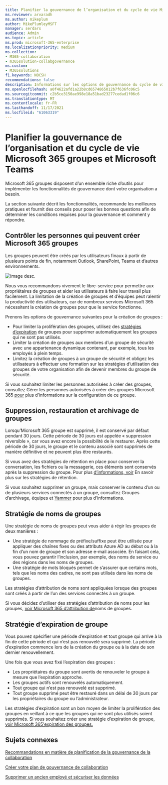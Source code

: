 ```yaml
---
title: Planifier la gouvernance de l’organisation et du cycle de vie Microsoft 365 groupes et Microsoft Teams
ms.reviewer: arvaradh
ms.author: mikeplum
author: MikePlumleyMSFT
manager: serdars
audience: Admin
ms.topic: article
ms.prod: microsoft-365-enterprise
ms.localizationpriority: medium
ms.collection:
- M365-collaboration
- m365solution-collabgovernance
ms.custom:
- M365solutions
f1.keywords: NOCSH
recommendations: false
description: Informations sur les options de gouvernance du cycle de vie pour les outils de collaboration Microsoft 365
ms.openlocfilehash: a0f4622afd1a22b8cd6574865012b7f636fc06c5
ms.sourcegitcommit: c2b5ce3150ae998e18a51bad23277cedad1f06c6
ms.translationtype: MT
ms.contentlocale: fr-FR
ms.lasthandoff: 11/17/2021
ms.locfileid: "61063319"
---
```

# <a name="plan-organization-and-lifecycle-governance-for-microsoft-365-groups-and-microsoft-teams"></a>Planifier la gouvernance de l’organisation et du cycle de vie Microsoft 365 groupes et Microsoft Teams

Microsoft 365 groupes disposent d’un ensemble riche d’outils pour implémenter les fonctionnalités de gouvernance dont votre organisation a besoin. 

La section suivante décrit les fonctionnalités, recommande les meilleures pratiques et fournit des conseils pour poser les bonnes questions afin de déterminer les conditions requises pour la gouvernance et comment y répondre.

## <a name="control-who-can-create-microsoft-365-groups"></a>Contrôler les personnes qui peuvent créer Microsoft 365 groupes

Les groupes peuvent être créés par les utilisateurs finaux à partir de plusieurs points de fin, notamment Outlook, SharePoint, Teams et d’autres environnements.

![image desc.](../media/04.png)

Nous vous recommandons vivement le libre-service pour permettre aux propriétaires de groupes et aider les utilisateurs à faire leur travail plus facilement. La limitation de la création de groupes et d’équipes peut ralentir la productivité des utilisateurs, car de nombreux services Microsoft 365 nécessitent la création de groupes pour que le service fonctionne.

Prenons les options de gouvernance suivantes pour la création de groupes :

- Pour limiter la prolifération des groupes, utilisez des [stratégies d’expiration](microsoft-365-groups-expiration-policy.md) de groupes pour supprimer automatiquement les groupes qui ne sont pas utilisés.
- Limiter la création de [](/azure/active-directory/users-groups-roles/groups-create-rule) groupes aux membres d’un groupe de sécurité avec une appartenance dynamique contenant, par exemple, tous les employés à plein temps.
- Limitez la création de groupes à un groupe de sécurité et obligez les utilisateurs à effectuer une formation sur les stratégies d’utilisation des groupes de votre organisation afin de devenir membres du groupe de sécurité.

Si vous souhaitez limiter les personnes autorisées à créer des groupes, consultez Gérer les personnes autorisées à créer des groupes Microsoft 365 [pour](manage-creation-of-groups.md) plus d’informations sur la configuration de ce groupe.

## <a name="group-delete-restore-and-archiving"></a>Suppression, restauration et archivage de groupes

Lorsqu’Microsoft 365 groupe est supprimé, il est conservé par défaut pendant 30 jours. Cette période de 30 jours est appelée « suppression réversible », car vous avez encore la possibilité de le restaurer. Après cette période de 30 jours, le groupe et le contenu associé sont supprimés de manière définitive et ne peuvent plus être restaurés.

Si vous avez des stratégies de rétention en place pour conserver la conversation, les fichiers ou la messagerie, ces éléments sont conservés après la suppression du groupe. Pour plus [d’informations, voir](../compliance/retention.md) En savoir plus sur les stratégies de rétention.

Si vous souhaitez supprimer un groupe, mais conserver le contenu d’un ou de plusieurs services connectés à un groupe, consultez Groupes d’archivage, équipes et [Yammer](end-life-cycle-groups-teams-sites-yammer.md) pour plus d’informations.

## <a name="group-naming-policy"></a>Stratégie de noms de groupes

Une stratégie de noms de groupes peut vous aider à régir les groupes de deux manières :

- Une stratégie de nommage de préfixe/suffixe peut être utilisée pour appliquer des chaînes fixes ou des attributs Azure AD au début ou à la fin d’un nom de groupe et son adresse e-mail associée. En faisant cela, vous pouvez garantir l’inclusion, par exemple, des noms de service ou des régions dans les noms de groupes.
- Une stratégie de mots bloqués permet de s’assurer que certains mots, tels que les noms des cadres, ne sont pas utilisés dans les noms de groupes.

Les stratégies d’attribution de noms sont appliquées lorsque des groupes sont créés à partir de l’un des services connectés à un groupe.

Si vous décidez d’utiliser des stratégies d’attribution de noms pour les groupes, [voir Microsoft 365 d’attribution de](groups-naming-policy.md)noms de groupes.

## <a name="group-expiration-policy"></a>Stratégie d’expiration de groupe

Vous pouvez spécifier une période d’expiration et tout groupe qui arrive à la fin de cette période et qui n’est pas renouvelé sera supprimé. La période d’expiration commence lors de la création du groupe ou à la date de son dernier renouvellement.

Une fois que vous avez fixé l’expiration des groupes :
- Les propriétaires du groupe sont avertis de renouveler le groupe à mesure que l’expiration approche.
- Les groupes actifs sont renouvelés automatiquement.
- Tout groupe qui n’est pas renouvelé est supprimé.
- Tout groupe supprimé peut être restauré dans un délai de 30 jours par les propriétaires du groupe ou l’administrateur.

Les stratégies d’expiration sont un bon moyen de limiter la prolifération des groupes en veillant à ce que les groupes qui ne sont plus utilisés soient supprimés. Si vous souhaitez créer une stratégie d’expiration de groupe, [voir Microsoft 365'expiration des groupes.](microsoft-365-groups-expiration-policy.md)

## <a name="related-topics"></a>Sujets connexes

[Recommandations en matière de planification de la gouvernance de la collaboration](collaboration-governance-overview.md#collaboration-governance-planning-recommendations)

[Créer votre plan de gouvernance de collaboration](collaboration-governance-first.md)

[Supprimer un ancien employé et sécuriser les données](/microsoft-365/admin/add-users/remove-former-employee)
